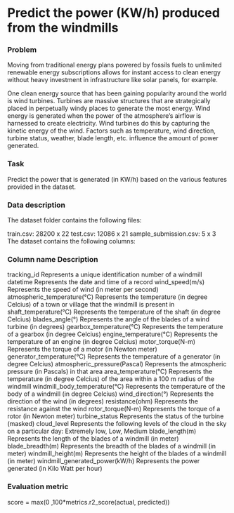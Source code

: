 # Predict the power (KW/h) produced from the windmills

### Problem
Moving from traditional energy plans powered by fossils fuels to unlimited renewable energy subscriptions allows for instant access to clean energy without heavy investment in infrastructure like solar panels, for example.

One clean energy source that has been gaining popularity around the world is wind turbines. Turbines are massive structures that are strategically placed in perpetually windy places to generate the most energy. Wind energy is generated when the power of the atmosphere’s airflow is harnessed to create electricity. Wind turbines do this by capturing the kinetic energy of the wind. Factors such as temperature, wind direction, turbine status, weather, blade length, etc. influence the amount of power generated.

### Task
Predict the power that is generated (in KW/h) based on the various features provided in the dataset.

### Data description
The dataset folder contains the following files:

train.csv: 28200 x 22
test.csv: 12086 x 21
sample_submission.csv: 5 x 3
The dataset contains the following columns:

### Column name	Description
tracking_id	Represents a unique identification number of a windmill
datetime	Represents the date and time of a record
wind_speed(m/s)	Represents the speed of wind (in meter per second)
atmospheric_temperature(°C)	Represents the temperature (in degree Celcius) of a town or village that the windmill is present in
shaft_temperature(°C)	Represents the temperature of the shaft (in degree Celcius) 
blades_angle(°)	Represents the angle of the blades of a wind turbine (in degrees)
gearbox_temperature(°C)	Represents the temperature of a gearbox  (in degree Celcius)
engine_temperature(°C)	Represents the temperature of an engine (in degree Celcius)
motor_torque(N-m)	Represents the torque of a motor (in Newton meter)
generator_temperature(°C)	Represents the temperature of a generator (in degree Celcius)
atmospheric_pressure(Pascal)	Represents the atmospheric pressure (in Pascals) in that area
area_temperature(°C)	Represents the temperature (in degree Celcius) of the area within a 100 m radius of the windmill
windmill_body_temperature(°C)	Represents the temperature of the body of a windmill (in degree Celcius)
wind_direction(°)	Represents the direction of the wind (in degrees)
resistance(ohm)	Represents the resistance against the wind
rotor_torque(N-m)	Represents the torque of a rotor (in Newton meter)
turbine_status	Represents the status of the turbine (masked)
cloud_level	Represents the following levels of the cloud in the sky on a particular day:
Extremely low, Low, Medium
blade_length(m)	Represents the length of the blades of a windmill (in meter)
blade_breadth(m)	Represents the breadth of the blades of a windmill (in meter)
windmill_height(m)	Represents the height of the blades of a windmill (in meter)
windmill_generated_power(kW/h)	Represents the power generated (in Kilo Watt per hour)


### Evaluation metric
score = max(0 ,100*metrics.r2_score(actual, predicted))
